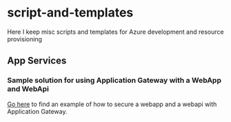 # script-and-templates
Here I keep misc scripts and templates for Azure development and resource provisioning

## App Services

### Sample solution for using Application Gateway with a WebApp and WebApi

[Go here]() to find an example of how to secure a webapp and a webapi with Application Gateway.
